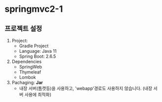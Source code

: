 # springmvc2-1


## 프로젝트 설정
1. Project:
	- Gradle Project
	- Language: Java 11
	- Spring Boot: 2.6.5
2.  Dependencies
	- SpringWeb
	- Thymeleaf
	- Lombok
3. Pachaging: **Jar**
	- 내장 서버(톰캣등)을 사용하고, 'webapp'경로도 사용하지 않습니다. (내장 서버 사용에 최적화)
